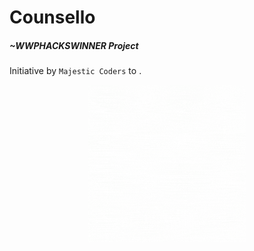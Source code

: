 # Counsello

##### <i>~WWPHACKSWINNER Project</i> <br>
Initiative by ```Majestic Coders``` to .

<p align="center" width="100%">
    <img width="50%" src="https://github.com/Ruchikamodgil/AI-Counsellor-WWPHacks/blob/main/Counsello.gif">
